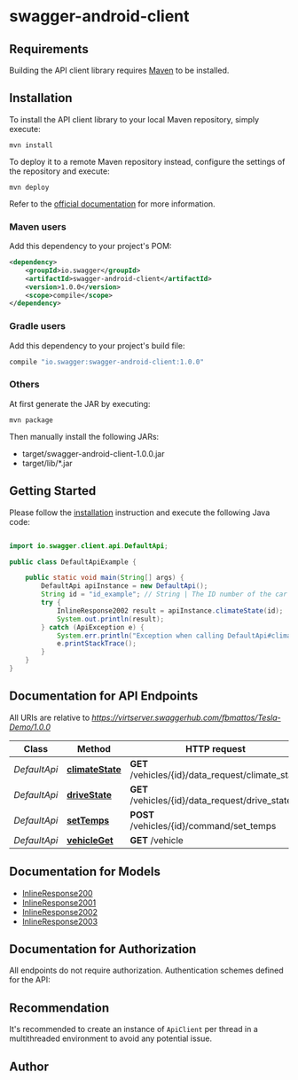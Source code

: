 # swagger-android-client

## Requirements

Building the API client library requires [Maven](https://maven.apache.org/) to be installed.

## Installation

To install the API client library to your local Maven repository, simply execute:

```shell
mvn install
```

To deploy it to a remote Maven repository instead, configure the settings of the repository and execute:

```shell
mvn deploy
```

Refer to the [official documentation](https://maven.apache.org/plugins/maven-deploy-plugin/usage.html) for more information.

### Maven users

Add this dependency to your project's POM:

```xml
<dependency>
    <groupId>io.swagger</groupId>
    <artifactId>swagger-android-client</artifactId>
    <version>1.0.0</version>
    <scope>compile</scope>
</dependency>
```

### Gradle users

Add this dependency to your project's build file:

```groovy
compile "io.swagger:swagger-android-client:1.0.0"
```

### Others

At first generate the JAR by executing:

    mvn package

Then manually install the following JARs:

* target/swagger-android-client-1.0.0.jar
* target/lib/*.jar

## Getting Started

Please follow the [installation](#installation) instruction and execute the following Java code:

```java

import io.swagger.client.api.DefaultApi;

public class DefaultApiExample {

    public static void main(String[] args) {
        DefaultApi apiInstance = new DefaultApi();
        String id = "id_example"; // String | The ID number of the car
        try {
            InlineResponse2002 result = apiInstance.climateState(id);
            System.out.println(result);
        } catch (ApiException e) {
            System.err.println("Exception when calling DefaultApi#climateState");
            e.printStackTrace();
        }
    }
}

```

## Documentation for API Endpoints

All URIs are relative to *https://virtserver.swaggerhub.com/fbmattos/Tesla-Demo/1.0.0*

Class | Method | HTTP request | Description
------------ | ------------- | ------------- | -------------
*DefaultApi* | [**climateState**](docs/DefaultApi.md#climateState) | **GET** /vehicles/{id}/data_request/climate_state | 
*DefaultApi* | [**driveState**](docs/DefaultApi.md#driveState) | **GET** /vehicles/{id}/data_request/drive_state | 
*DefaultApi* | [**setTemps**](docs/DefaultApi.md#setTemps) | **POST** /vehicles/{id}/command/set_temps | 
*DefaultApi* | [**vehicleGet**](docs/DefaultApi.md#vehicleGet) | **GET** /vehicle | 


## Documentation for Models

 - [InlineResponse200](docs/InlineResponse200.md)
 - [InlineResponse2001](docs/InlineResponse2001.md)
 - [InlineResponse2002](docs/InlineResponse2002.md)
 - [InlineResponse2003](docs/InlineResponse2003.md)


## Documentation for Authorization

All endpoints do not require authorization.
Authentication schemes defined for the API:

## Recommendation

It's recommended to create an instance of `ApiClient` per thread in a multithreaded environment to avoid any potential issue.

## Author



